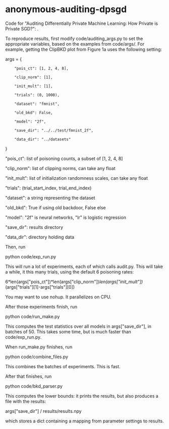 # anonymous-auditing-dpsgd
Code for "Auditing Differentially Private Machine Learning: How Private is Private SGD?": .

To reproduce results, first modify code/auditing_args.py to set the appropriate variables, based on the examples from code/args/. For example, getting the ClipBKD plot from Figure 1a uses the following setting:


args = {

        "pois_ct": [1, 2, 4, 8],

        "clip_norm": [1],

        "init_mult": [1],

        "trials": (0, 1000),

        "dataset": "fmnist",

        "old_bkd": False,

        "model": "2f",

        "save_dir": "../../test/fmnist_2f",

        "data_dir": "../datasets"

}

"pois_ct": list of poisoning counts, a subset of [1, 2, 4, 8]

"clip_norm": list of clipping norms, can take any float

"init_mult": list of initialization randomness scales, can take any float

"trials": (trial_start_index, trial_end_index)

"dataset": a string representing the dataset

"old_bkd":  True if using old backdoor, False else

"model": "2f" is neural networks, "lr" is logistic regression

"save_dir": results directory

"data_dir": directory holding data



Then, run

python code/exp_run.py

This will run a lot of experiments, each of which calls audit.py. This will take a while, it this many trials, using the default 6 poisoning rates:

6*len(args["pois_ct"])*len(args["clip_norm"])*len(args["init_mult"])*(args["trials"][1]-args["trials"][0])

You may want to use nohup. It parallelizes on CPU.


After those experiments finish, run

python code/run_make.py

This computes the test statistics over all models in args["save_dir"], in batches of 50. This takes some time, but is much faster than code/exp_run.py.


When run_make.py finishes, run

python code/combine_files.py

This combines the batches of experiments. This is fast.


After that finishes, run 

python code/bkd_parser.py

This computes the lower bounds: it prints the results, but also produces a file with the results:

args["save_dir"] / results/results.npy

which stores a dict containing a mapping from parameter settings to results.
